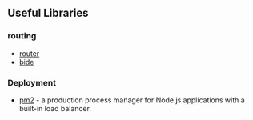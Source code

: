 ## Useful Libraries

### routing

* [router](https://github.com/darkleaf/router)
* [bide](https://github.com/funcool/bide)

### Deployment

* [pm2](https://www.npmjs.com/package/pm2) - a production process manager for Node.js applications with a built-in load balancer.
